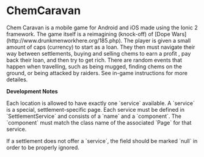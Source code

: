 # ChemCaravan

<p>Chem Caravan is a mobile game for Android and iOS made using the Ionic 2 framework. The game itself is a reimagining (knock-off) of [Dope Wars](http://www.drunkmenworkhere.org/185.php). The player is given a small amount of caps (currency) to start as a loan. They then must navigate their way between settlements, buying and selling chems to earn a profit , pay back their loan, and then try to get rich. There are random events that happen when travelling, such as being mugged, finding chems on the ground, or being attacked by raiders. See in-game instructions for more detailes.</p>

<b>Development Notes</b>
<p>Each location is allowed to have exactly one `service` available. A `service` is a special, settlement-specific page.
Each service must be defined in `SettlementService` and consists of a `name` and a `component`. The `component` must
match the class name of the associated `Page` for that service.</p>
<p>If a settlement does not offer a `service`, the field should be marked `null` in order to be properly ignored.</p>
